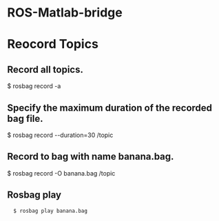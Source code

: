 # ROS-Matlab-bridge

# Reocord Topics

## Record all topics.

  $ rosbag record -a
  
## Specify the maximum duration of the recorded bag file.

  $ rosbag record --duration=30 /topic
    
## Record to bag with name banana.bag.

  $ rosbag record -O banana.bag /topic

## Rosbag play
      $ rosbag play banana.bag
